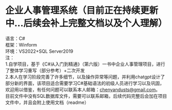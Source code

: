 # 企业人事管理系统（目前正在持续更新中...后续会补上完整文档以及个人理解）
语言：C#  
框架：Winform  
环境：VS2022+SQL Server2019  
注：  
1.自学项目，基于《C#从入门到精通》（第六版）一书中企业人事管理项目，进行了整体学习重写（部分参考）+二次开发  
2.本人在学习阶段完善了许多细节，以及操作异常等问题，并利用chatgpt设计了部分新的界面，该项目适合需要学习C#基础语法的初级人员进行学习以及巩固，欢迎用以借鉴，有任何问题可以联系本人邮箱：chenyandusts@gmail.com。  
目前文件中没有SQL数据库文件，需要可以联系邮箱，后续代码完整后会加在项目文件中，并且会附上使用文档（readme）

